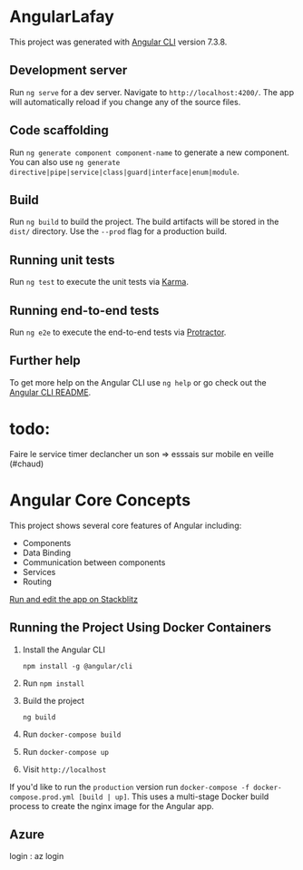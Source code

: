# AngularLafay

This project was generated with [Angular CLI](https://github.com/angular/angular-cli) version 7.3.8.

## Development server

Run `ng serve` for a dev server. Navigate to `http://localhost:4200/`. The app will automatically reload if you change any of the source files.

## Code scaffolding

Run `ng generate component component-name` to generate a new component. You can also use `ng generate directive|pipe|service|class|guard|interface|enum|module`.

## Build

Run `ng build` to build the project. The build artifacts will be stored in the `dist/` directory. Use the `--prod` flag for a production build.

## Running unit tests

Run `ng test` to execute the unit tests via [Karma](https://karma-runner.github.io).

## Running end-to-end tests

Run `ng e2e` to execute the end-to-end tests via [Protractor](http://www.protractortest.org/).

## Further help

To get more help on the Angular CLI use `ng help` or go check out the [Angular CLI README](https://github.com/angular/angular-cli/blob/master/README.md).


# todo: 
Faire le service timer 
declancher un son  => esssais sur mobile en veille (#chaud)




# Angular Core Concepts

This project shows several core features of Angular including:

* Components
* Data Binding
* Communication between components
* Services
* Routing

<a href="https://stackblitz.com/github/DanWahlin/Angular-Core-Concepts" target="_blank">Run and edit the app on Stackblitz</a>

## Running the Project Using Docker Containers

1. Install the Angular CLI

    `npm install -g @angular/cli`

1. Run `npm install`

1. Build the project

    `ng build`

1. Run `docker-compose build`

1. Run `docker-compose up`

1. Visit `http://localhost`

If you'd like to run the `production` version run `docker-compose -f docker-compose.prod.yml [build | up]`. This uses a multi-stage Docker build process to create the nginx image for the Angular app.

## Azure 
login :
az login 
